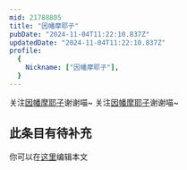```yaml
---
mid: 21788805
title: "因幡摩耶子"
pubDate: "2024-11-04T11:22:10.837Z"
updatedDate: "2024-11-04T11:22:10.837Z"
profile:
  {
    Nickname: ["因幡摩耶子"],
  }
---
```


关注[因幡摩耶子](https://space.bilibili.com/21788805)谢谢喵~ 关注[因幡摩耶子](https://space.bilibili.com/21788805)谢谢喵~

## 此条目有待补充
你可以在[这里](https://github.com/Yuhanawa/VTuber.ICU-Content/edit/master/v/因幡摩耶子/index.md)编辑本文
